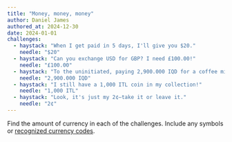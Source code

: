 ```yaml
---
title: "Money, money, money"
author: Daniel James
authored_at: 2024-12-30
date: 2024-01-01
challenges:
  - haystack: "When I get paid in 5 days, I'll give you $20."
    needle: "$20"
  - haystack: "Can you exchange USD for GBP? I need £100.00!"
    needle: "£100.00"
  - haystack: "To the uninitiated, paying 2,900.000 IQD for a coffee might seem like a lot, but it's only about two US dollars."
    needle: "2,900.000 IQD"
  - haystack: "I still have a 1,000 ITL coin in my collection!"
    needle: "1,000 ITL"
  - haystack: "Look, it's just my 2¢–take it or leave it."
    needle: "2¢"
---
```


Find the amount of currency in each of the challenges. Include any symbols or [recognized currency codes][wikipedia].

[wikipedia]: https://en.wikipedia.org/wiki/ISO_4217
